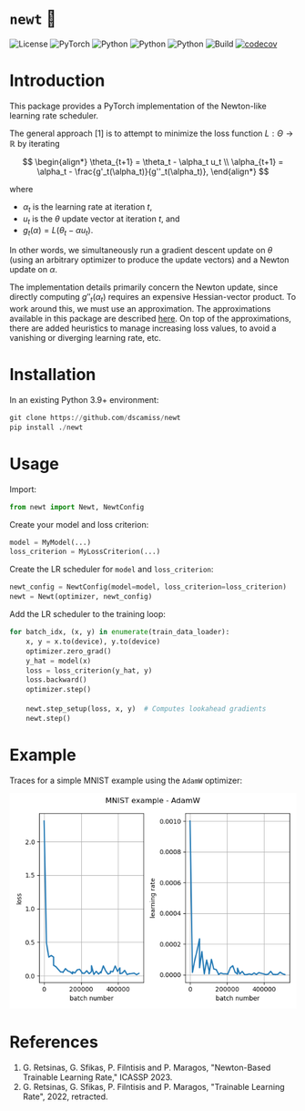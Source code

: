 # `newt` :lizard:

![License](https://img.shields.io/badge/license-MIT-blue)
![PyTorch](https://img.shields.io/badge/PyTorch-%23EE4C2C.svg?logo=PyTorch&logoColor=white)
![Python](https://img.shields.io/badge/python-3.9-blue.svg)
![Python](https://img.shields.io/badge/python-3.10-blue.svg)
![Python](https://img.shields.io/badge/python-3.11-blue.svg)
![Build](https://github.com/dscamiss/newt/actions/workflows/python-package.yml/badge.svg)
[![codecov](https://codecov.io/gh/dscamiss/newt/graph/badge.svg?token=Z3CGGZJ70B)](https://codecov.io/gh/dscamiss/newt)

# Introduction

This package provides a PyTorch implementation of the Newton-like learning rate scheduler.

The general approach [1] is to attempt to minimize the loss function $L : \Theta \to \mathbb{R}$ by iterating

$$
\begin{align*}
    \theta_{t+1} = \theta_t - \alpha_t u_t \\
    \alpha_{t+1} = \alpha_t - \frac{g'_t(\alpha_t)}{g''_t(\alpha_t)},
\end{align*}
$$

where

* $\alpha_t$ is the learning rate at iteration $t$,
* $u_t$ is the $\theta$ update vector at iteration $t$, and
* $g_t(\alpha) = L(\theta_t - \alpha u_t)$.

In other words, we simultaneously run a gradient descent update on $\theta$ (using an arbitrary
optimizer to produce the update vectors) and a Newton update on $\alpha$.  

The implementation details primarily concern the Newton update, since directly computing $g''_t(\alpha_t)$ 
requires an expensive Hessian-vector product.  To work around this, we must use an approximation.
The approximations available in this package are described [here](https://dscamiss.github.io/blog/posts/newton-like-method/).
On top of the approximations, there are added heuristics to manage increasing loss values, to avoid a vanishing or diverging 
learning rate, etc.

# Installation

In an existing Python 3.9+ environment:

```python
git clone https://github.com/dscamiss/newt
pip install ./newt
```

# Usage

Import:

```python
from newt import Newt, NewtConfig
````

Create your model and loss criterion:

```python
model = MyModel(...)
loss_criterion = MyLossCriterion(...)
```

Create the LR scheduler for `model` and `loss_criterion`:

```python
newt_config = NewtConfig(model=model, loss_criterion=loss_criterion)
newt = Newt(optimizer, newt_config)
```

Add the LR scheduler to the training loop:

```python
for batch_idx, (x, y) in enumerate(train_data_loader):
    x, y = x.to(device), y.to(device)
    optimizer.zero_grad()
    y_hat = model(x)
    loss = loss_criterion(y_hat, y)
    loss.backward()
    optimizer.step()

    newt.step_setup(loss, x, y)  # Computes lookahead gradients
    newt.step()
```

# Example

Traces for a simple MNIST example using the `AdamW` optimizer: 

![Alt text](src/examples/plots/train_mnist_AdamW.png)

# References

1. G. Retsinas, G. Sfikas, P. Filntisis and P. Maragos, "Newton-Based Trainable Learning Rate," ICASSP 2023.
2. G. Retsinas, G. Sfikas, P. Filntisis and P. Maragos, "Trainable Learning Rate",
2022, retracted.
